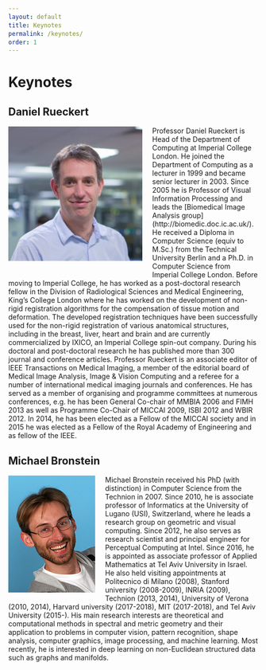 ```yaml
---
layout: default
title: Keynotes
permalink: /keynotes/
order: 1
---
```

# Keynotes


## Daniel Rueckert
<img style="float: left; margin: 0 20px 20px 0;" src="../images/daniel_rueckert.png" alt="Daniel Rueckert">
Professor Daniel Rueckert is Head of the Department of Computing at Imperial College London. He joined the Department of Computing as a lecturer in 1999 and became senior lecturer in 2003. Since 2005 he is Professor of Visual Information Processing and leads the [Biomedical Image Analysis group](http://biomedic.doc.ic.ac.uk/). He received a Diploma in Computer Science (equiv to M.Sc.) from the Technical University Berlin and a Ph.D. in Computer Science from Imperial College London. Before moving to Imperial College, he has worked as a post-doctoral research fellow in the Division of Radiological Sciences and Medical Engineering, King’s College London where he has worked on the development of non-rigid registration algorithms for the compensation of tissue motion and deformation. The developed registration techniques have been successfully used for the non-rigid registration of various anatomical structures, including in the breast, liver, heart and brain and are currently commercialized by IXICO, an Imperial College spin-out company. During his doctoral and post-doctoral research he has published more than 300 journal and conference articles. Professor Rueckert is an associate editor of IEEE Transactions on Medical Imaging, a member of the editorial board of Medical Image Analysis, Image & Vision Computing and a referee for a number of international medical imaging journals and conferences. He has served as a member of organising and programme committees at numerous conferences, e.g. he has been General Co-chair of MMBIA 2006 and FIMH 2013 as well as Programme Co-Chair of MICCAI 2009, ISBI 2012 and WBIR 2012. In 2014, he has been elected as a Fellow of the MICCAI society and in 2015 he was elected as a Fellow of the Royal Academy of Engineering and as fellow of the IEEE.

## Michael Bronstein
<img style="float: left; margin: 0 20px 20px 0;" src="../images/michael_bronstein.jpg" alt="Michael Bronstein">
Michael Bronstein received his PhD (with distinction) in Computer Science from the Technion in 2007. Since 2010, he is associate professor of Informatics at the University of Lugano (USI), Switzerland, where he leads a research group on geometric and visual computing. Since 2012, he also serves as research scientist and principal engineer for Perceptual Computing at Intel. Since 2016, he is appointed as associate professor of Applied Mathematics at Tel Aviv University in Israel. He also held visiting appointments at Politecnico di Milano (2008), Stanford university (2008-2009), INRIA (2009), Technion (2013, 2014), University of Verona (2010, 2014), Harvard university (2017-2018), MIT (2017-2018), and Tel Aviv University (2015-). His main research interests are theoretical and computational methods in spectral and metric geometry and their application to problems in computer vision, pattern recognition, shape analysis, computer graphics, image processing, and machine learning. Most recently, he is interested in deep learning on non-Euclidean structured data such as graphs and manifolds. 
